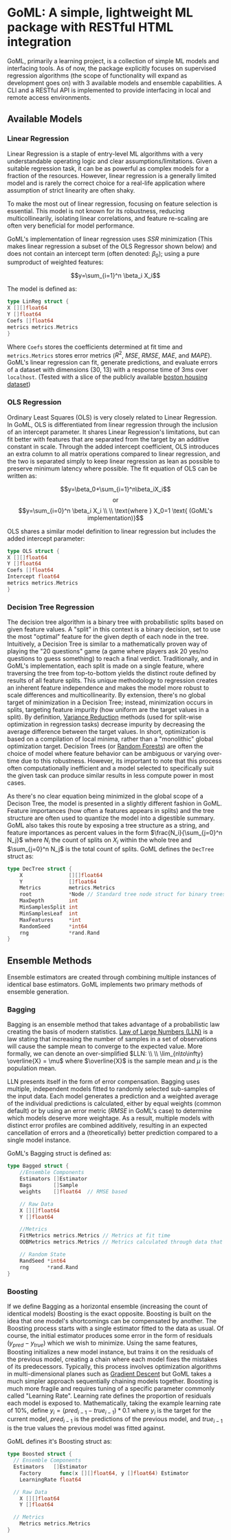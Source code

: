 # GoML: A simple, lightweight ML package with RESTful HTML integration

GoML, primarily a learning project, is a collection of simple ML models and interfacing tools. 
As of now, the package explicitly focuses on supervised regression algorithms (the scope of functionality will expand as development goes on) with 3 available models and ensemble capabilities.
A CLI and a RESTful API is implemented to provide interfacing in local and remote access environments.


## Available Models

### Linear Regression
Linear Regression is a staple of entry-level ML algorithms with a very understandable operating logic and clear assumptions/limitations. 
Given a suitable regression task, it can be as powerful as complex models for a fraction of the resources. 
However, linear regression is a generally limited model and is rarely the correct choice for a real-life application where assumption of strict linearity are often shaky.

To make the most out of linear regression, focusing on feature selection is essential. 
This model is not known for its robustness, reducing multicollinearily, isolating linear correlations, and feature re-scaling are often very beneficial for model performance.

GoML's implementation of linear regression uses $SSR$ minimization (This makes linear regression a subset of the OLS Regressor shown below) and does not contain an intercept term (often denoted: $\beta_0$); using a pure sumproduct of weighted features:

$$y=\sum_{i=1}^n \beta_i X_i$$

The model is defined as:
```go
type LinReg struct {
X [][]float64
Y []float64
Coefs []float64
metrics metrics.Metrics
}
```
Where `Coefs` stores the coefficients determined at fit time and `metrics.Metrics` stores error metrics ($R^2$, $MSE$, $RMSE$, $MAE$, and $MAPE$). 
GoML's linear regression can fit, generate predictions, and evaluate errors of a dataset with dimensions (30, 13) with a response time of 3ms over `localhost`. (Tested with a slice of the publicly available [boston housing dataset](https://lib.stat.cmu.edu/datasets/boston))

### OLS Regression
Ordinary Least Squares (OLS) is very closely related to Linear Regression. In GoML, OLS is differentiated from linear regression through the inclusion of an intercept parameter. 
It shares Linear Regression's limitations, but can fit better with features that are separated from the target by an additive constant in scale. 
Through the added intercept coefficient, OLS introduces an extra column to all matrix operations compared to linear regression, and the two is separated simply to keep linear regression as lean as possible to preserve minimum latency where possible.
The fit equation of OLS can be written as:

$$y=\beta_0+\sum_{i=1}^n\beta_iX_i$$
$$\text{or}$$
$$y=\sum_{i=0}^n \beta_i X_i \\ \\ \text{where } X_0=1 \text{   (GoML's implementation)}$$

OLS shares a similar model definition to linear regression but includes the added intercept parameter:
```go
type OLS struct {
X [][]float64
Y []float64
Coefs []float64
Intercept float64
metrics metrics.Metrics
}
```

### Decision Tree Regression

The decision tree algorithm is a binary tree with probabilistic splits based on given feature values.
A "split" in this context is a binary decision, set to use the most "optimal" feature for the given depth of each node in the tree.
Intuitively, a Decision Tree is similar to a mathematically proven way of playing the "20 questions" game (a game where players ask 20 yes/no questions to guess something) to reach a final verdict.
Traditionally, and in GoML's implementation, each split is made on a single feature, where traversing the tree from top-to-bottom yields the distinct route defined by results of all feature splits.
This unique methodology to regression creates an inherent feature independence and makes the model more robust to scale differences and multicollinearity.
By extension, there's no global target of minimization in a Decision Tree; instead, minimization occurs in splits, targeting feature impurity (how uniform are the target values in a split).
By definition, [Variance Reduction](https://en.wikipedia.org/wiki/Variance_reduction) methods (used for split-wise optimization in regression tasks) decrease impurity by decreasing the average difference between the target values.
In short, optimization is based on a compilation of local minima, rather than a "monolithic" global optimization target.
Decision Trees (or [Random Forests](https://en.wikipedia.org/wiki/Random_forest)) are often the choice of model where feature behavior can be ambiguous or varying over-time due to this robustness.
However, its important to note that this process often computationally inefficient and a model selected to specifically suit the given task can produce similar results in less compute power in most cases.

As there's no clear equation being minimized in the global scope of a Decison Tree, the model is presented in a slightly different fashion in GoML. 
Feature importances (how often a features appears in splits) and the tree structure are often used to quantize the model into a digestible summary. 
GoML also takes this route by exposing a tree structure as a string, and feature importances as percent values in the form $\frac{N_i}{\sum_{j=0}^n N_j}$ where $N_i$ the count of splits on $X_i$ within the whole tree and $\sum_{j=0}^n N_j$ is the total count of splits.
GoML defines the `DecTree` struct as:

```go
type DecTree struct {
	X               [][]float64
	Y               []float64
	Metrics         metrics.Metrics
	root            *Node // Standard tree node struct for binary trees
	MaxDepth        int
	MinSamplesSplit int
	MinSamplesLeaf  int
	MaxFeatures     *int
	RandomSeed      *int64
	rng             *rand.Rand
}
```

## Ensemble Methods
Ensemble estimators are created through combining multiple instances of identical base estimators. GoML implements two primary methods of ensemble generation.

### Bagging
Bagging is an ensemble method that takes advantage of a probabilistic law creating the basis of modern statistics. 
[Law of Large Numbers (LLN)](https://en.wikipedia.org/wiki/Law_of_large_numbers) is a law stating that increasing the number of samples in a set of observations will cause the sample mean to converge to the expected value.
More formally, we can denote an over-simplified $LLN: \\ \\ \lim_{n\to\infty} \overline{X} = \mu$ where $\overline{X}$ is the sample mean and $\mu$ is the population mean.

LLN presents itself in the form of error compensation. Bagging uses multiple, independent models fitted to randomly selected sub-samples of the input data. 
Each model generates a prediction and a weighted average of the individual predictions is calculated, either by equal weights (common default) or by using an error metric ($RMSE$ in GoML's case) to determine which models deserve more weightage.
As a result, multiple models with distinct error profiles are combined additively, resulting in an expected cancellation of errors and a (theoretically) better prediction compared to a single model instance.

GoML's Bagging struct is defined as:
```go
type Bagged struct {
	//Ensemble Components
	Estimators []Estimator
	Bags       []Sample
	weights    []float64  // RMSE based

	// Raw Data
	X [][]float64 
	Y []float64

	//Metrics
	FitMetrics metrics.Metrics // Metrics at fit time 
	OOBMetrics metrics.Metrics // Metrics calculated through data that remained outside the sample for each bag

	// Random State
	RandSeed *int64
	rng      *rand.Rand
}
```

### Boosting

If we define Bagging as a horizontal ensemble (increasing the count of identical models) Boosting is the exact opposite. 
Boosting is built on the idea that one model's shortcomings can be compensated by another.
The Boosting process starts with a single estimator fitted to the data as usual. Of course, the initial estimator produces some error in the form of residuals ($y_{pred}-y_{true}$) which we wish to minimize.
Using the same features, Boosting initializes a new model instance, but trains it on the residuals of the previous model, creating a chain where each model fixes the mistakes of its predecessors.
Typically, this process involves optimization algorithms in multi-dimensional planes such as [Gradient Descent](https://en.wikipedia.org/wiki/Gradient_descent) but GoML takes a much simpler approach sequentially chaining models together.
Boosting is much more fragile and requires tuning of a specific parameter commonly called "Learning Rate".
Learning rate defines the proportion of residuals each model is exposed to.
Mathematically, taking the example learning rate of 10%, define $y_i=(pred_{i-1}-true_{i-1})*0.1$ where $y_i$ is the target for the current model, $pred_{i-1}$ is the predictions of the previous model, and $true_{i-1}$ is the true values the previous model was fitted against.

GoML defines it's Boosting struct as:
```go
type Boosted struct {
  // Ensemble Components
  Estimators   []Estimator
	Factory      func(x [][]float64, y []float64) Estimator
	LearningRate float64

  // Raw Data
	X [][]float64
	Y []float64

  // Metrics
	Metrics metrics.Metrics
}
```

